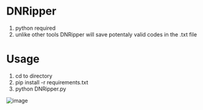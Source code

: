 # DNRipper

 1. python required
 2. unlike other tools DNRipper will save potentaly valid codes in the .txt file
 
 # Usage 
 
 1. cd to directory 
 2. pip install -r requirements.txt
 3. python DNRipper.py
 
 ![image](https://user-images.githubusercontent.com/95602665/192603352-2712480e-89a8-4a10-b2fe-d765b9c41283.png)

 
